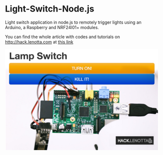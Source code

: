 Light-Switch-Node.js
====================

Light switch application in node.js to remotely trigger lights using an Arduino, a Raspberry and NRF24l01+ modules.

You can find the whole article with codes and tutorials on http://hack.lenotta.com at [this link](http://hack.lenotta.com/arduino-raspberry-pi-switching-light-with-nrf24l01/)

<a href="http://hack.lenotta.com/arduino-raspberry-pi-switching-light-with-nrf24l01/">![](.Readmepics/IMG_3733.png)</a>

